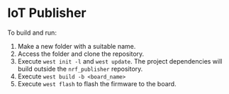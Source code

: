 # IoT Publisher

To build and run:
 1. Make a new folder with a suitable name.
 2. Access the folder and clone the repository.
 3. Execute ``west init -l`` and ``west update``. The project dependencies will build outside the ``nrf_publisher`` repository.
 4. Execute ``west build -b <board_name>``
 5. Execute ``west flash`` to flash the firmware to the board.
 